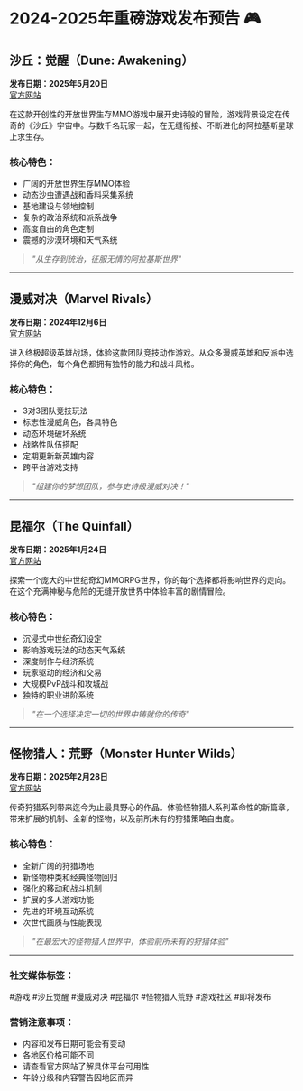 # 2024-2025年重磅游戏发布预告 🎮

## 沙丘：觉醒（Dune: Awakening）
**发布日期：2025年5月20日**  
[官方网站](https://dune-awakening.com/)

在这款开创性的开放世界生存MMO游戏中展开史诗般的冒险，游戏背景设定在传奇的《沙丘》宇宙中。与数千名玩家一起，在无缝衔接、不断进化的阿拉基斯星球上求生存。

### 核心特色：
- 广阔的开放世界生存MMO体验
- 动态沙虫遭遇战和香料采集系统
- 基地建设与领地控制
- 复杂的政治系统和派系战争
- 高度自由的角色定制
- 震撼的沙漠环境和天气系统

> *"从生存到统治，征服无情的阿拉基斯世界"*

---

## 漫威对决（Marvel Rivals）
**发布日期：2024年12月6日**  
[官方网站](https://marvelrivals.net/)

进入终极超级英雄战场，体验这款团队竞技动作游戏。从众多漫威英雄和反派中选择你的角色，每个角色都拥有独特的能力和战斗风格。

### 核心特色：
- 3对3团队竞技玩法
- 标志性漫威角色，各具特色
- 动态环境破坏系统
- 战略性队伍搭配
- 定期更新新英雄内容
- 跨平台游戏支持

> *"组建你的梦想团队，参与史诗级漫威对决！"*

---

## 昆福尔（The Quinfall）
**发布日期：2025年1月24日**  
[官方网站](https://thequinfall.com/)

探索一个庞大的中世纪奇幻MMORPG世界，你的每个选择都将影响世界的走向。在这个充满神秘与危险的无缝开放世界中体验丰富的剧情冒险。

### 核心特色：
- 沉浸式中世纪奇幻设定
- 影响游戏玩法的动态天气系统
- 深度制作与经济系统
- 玩家驱动的经济和交易
- 大规模PvP战斗和攻城战
- 独特的职业进阶系统

> *"在一个选择决定一切的世界中铸就你的传奇"*

---

## 怪物猎人：荒野（Monster Hunter Wilds）
**发布日期：2025年2月28日**  
[官方网站](https://monsterhunterwilds.org/)

传奇狩猎系列带来迄今为止最具野心的作品。体验怪物猎人系列革命性的新篇章，带来扩展的机制、全新的怪物，以及前所未有的狩猎策略自由度。

### 核心特色：
- 全新广阔的狩猎场地
- 新怪物种类和经典怪物回归
- 强化的移动和战斗机制
- 扩展的多人游戏功能
- 先进的环境互动系统
- 次世代画质与性能表现

> *"在最宏大的怪物猎人世界中，体验前所未有的狩猎体验"*

---

### 社交媒体标签：
#游戏 #沙丘觉醒 #漫威对决 #昆福尔 #怪物猎人荒野 #游戏社区 #即将发布

### 营销注意事项：
- 内容和发布日期可能会有变动
- 各地区价格可能不同
- 请查看官方网站了解具体平台可用性
- 年龄分级和内容警告因地区而异 